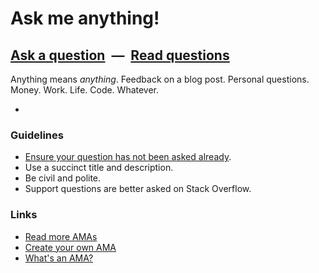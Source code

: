 # Ask me anything!

## [Ask a question](../../issues/new) &nbsp;—&nbsp; [Read questions](../../issues?q=is%3Aissue+is%3Aclosed+sort%3Aupdated-desc)

Anything means *anything*. Feedback on a blog post. Personal questions. Money. Work. Life. Code. Whatever.

-

### Guidelines

- [Ensure your question has not been asked already](../../issues?q=is%3Aissue).
- Use a succinct title and description.
- Be civil and polite.
- Support questions are better asked on Stack Overflow.

### Links

- [Read more AMAs](https://github.com/sindresorhus/amas)
- [Create your own AMA](https://github.com/sindresorhus/amas/blob/master/create-ama.md)
- [What's an AMA?](https://en.wikipedia.org/wiki/Reddit#IAmA_and_AMA)
